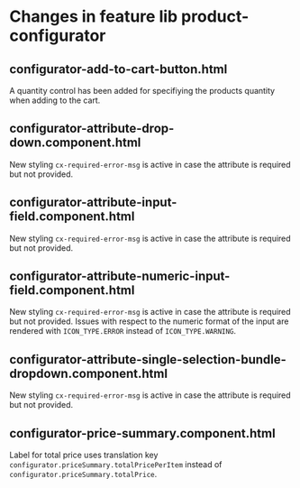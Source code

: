 # Changes in feature lib product-configurator 

## configurator-add-to-cart-button.html

A quantity control has been added for specifiying the products quantity when adding to the cart.

## configurator-attribute-drop-down.component.html

New styling `cx-required-error-msg` is active in case the attribute is required but not provided.

## configurator-attribute-input-field.component.html

New styling `cx-required-error-msg` is active in case the attribute is required but not provided.

## configurator-attribute-numeric-input-field.component.html

New styling `cx-required-error-msg` is active in case the attribute is required but not provided.
Issues with respect to the numeric format of the input are rendered with `ICON_TYPE.ERROR` instead of `ICON_TYPE.WARNING`.

## configurator-attribute-single-selection-bundle-dropdown.component.html

New styling `cx-required-error-msg` is active in case the attribute is required but not provided. 

## configurator-price-summary.component.html

Label for total price uses translation key `configurator.priceSummary.totalPricePerItem` instead of `configurator.priceSummary.totalPrice`.
 

